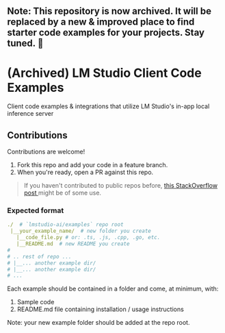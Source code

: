 ## Note: This repository is now archived.  It will be replaced by a new &amp; improved place to find starter code examples for your projects. Stay tuned. 👾



# (Archived) LM Studio Client Code Examples
Client code examples &amp; integrations that utilize LM Studio's in-app local inference server

## Contributions
Contributions are welcome!

1. Fork this repo and add your code in a feature branch.
2. When you're ready, open a PR against this repo.
   
> If you haven't contributed to public repos before, [this StackOverflow post ](https://stackoverflow.com/questions/4384776/how-do-i-contribute-to-others-code-in-github ) might be of some use.

### Expected format

```yaml
./  # `lmstudio-ai/examples` repo root
 |__your_example_name/  # new folder you create
   |__code_file.py # or: .ts, .js, .cpp, .go, etc.
   |__README.md  # new README you create
#
# .. rest of repo ...
# |__... another example dir/
# |__... another example dir/
# ...
```

Each example should be contained in a folder and come, at minimum, with:
1. Sample code
2. README.md file containing installation / usage instructions

Note: your new example folder should be added at the repo root.
